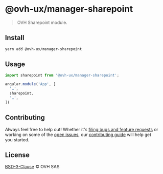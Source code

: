 # @ovh-ux/manager-sharepoint

> OVH Sharepoint module.

## Install

```sh
yarn add @ovh-ux/manager-sharepoint
```

## Usage

```js
import sharepoint from '@ovh-ux/manager-sharepoint';

angular.module('App', [
  '…',
  sharepoint,
  '…',
])
```


## Contributing

Always feel free to help out! Whether it's [filing bugs and feature requests](https://github.com/ovh-ux/manager/issues/new) or working on some of the [open issues](https://github.com/ovh-ux/manager/issues), our [contributing guide](CONTRIBUTING.md) will help get you started.

## License

[BSD-3-Clause](LICENSE) © OVH SAS
